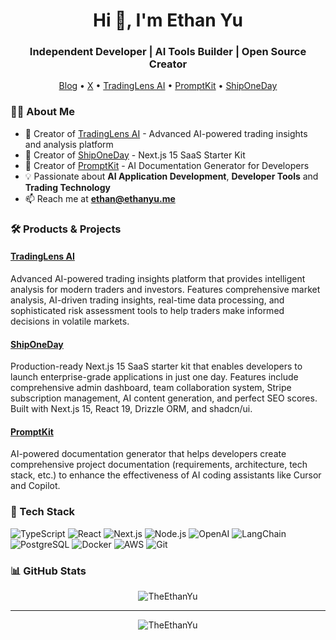 <h1 align="center">Hi 👋, I'm Ethan Yu</h1>
<h3 align="center">Independent Developer | AI Tools Builder | Open Source Creator</h3>

<p align="center">
  <a href="https://www.ethanyu.me">Blog</a> •
  <a href="https://x.com/TheEthanYu">X</a> •
  <a href="https://www.tradinglens.ai">TradingLens AI</a> •
  <a href="https://www.promptkit.tools">PromptKit</a> •
  <a href="https://www.shipone.day">ShipOneDay</a>
</p>

### 👨‍💻 About Me

- 🤖 Creator of [TradingLens AI](https://www.tradinglens.ai) - Advanced AI-powered trading insights and analysis platform
- 🚀 Creator of [ShipOneDay](https://www.shipone.day) - Next.js 15 SaaS Starter Kit
- 📝 Creator of [PromptKit](https://www.promptkit.tools) - AI Documentation Generator for Developers
- 💡 Passionate about **AI Application Development**, **Developer Tools** and **Trading Technology**
- 📫 Reach me at **ethan@ethanyu.me**

### 🛠️ Products & Projects

#### [TradingLens AI](https://www.tradinglens.ai)

Advanced AI-powered trading insights platform that provides intelligent analysis for modern traders and investors. Features comprehensive market analysis, AI-driven trading insights, real-time data processing, and sophisticated risk assessment tools to help traders make informed decisions in volatile markets.

#### [ShipOneDay](https://www.shipone.day)

Production-ready Next.js 15 SaaS starter kit that enables developers to launch enterprise-grade applications in just one day. Features include comprehensive admin dashboard, team collaboration system, Stripe subscription management, AI content generation, and perfect SEO scores. Built with Next.js 15, React 19, Drizzle ORM, and shadcn/ui.

#### [PromptKit](https://www.promptkit.tools)

AI-powered documentation generator that helps developers create comprehensive project documentation (requirements, architecture, tech stack, etc.) to enhance the effectiveness of AI coding assistants like Cursor and Copilot.

### 🔧 Tech Stack

![TypeScript](https://img.shields.io/badge/-TypeScript-007ACC?style=flat-square&logo=typescript&logoColor=white) ![React](https://img.shields.io/badge/-React-45b8d8?style=flat-square&logo=react&logoColor=white) ![Next.js](https://img.shields.io/badge/-Next.js-000000?style=flat-square&logo=next.js&logoColor=white) ![Node.js](https://img.shields.io/badge/-Node.js-43853d?style=flat-square&logo=node.js&logoColor=white) ![OpenAI](https://img.shields.io/badge/-OpenAI-412991?style=flat-square&logo=openai&logoColor=white) ![LangChain](https://img.shields.io/badge/-LangChain-3178C6?style=flat-square&logo=chainlink&logoColor=white) ![PostgreSQL](https://img.shields.io/badge/-PostgreSQL-336791?style=flat-square&logo=postgresql&logoColor=white) ![Docker](https://img.shields.io/badge/-Docker-2496ED?style=flat-square&logo=docker&logoColor=white) ![AWS](https://img.shields.io/badge/-AWS-232F3E?style=flat-square&logo=amazon-aws&logoColor=white) ![Git](https://img.shields.io/badge/-Git-F05032?style=flat-square&logo=git&logoColor=white)

### 📊 GitHub Stats

<p align="center">
  <img src="https://github-readme-stats.vercel.app/api?username=TheEthanYu&show_icons=true&theme=radical" alt="TheEthanYu" />
</p>

---

<p align="center">
  <img src="https://komarev.com/ghpvc/?username=TheEthanYu&label=Profile%20views&color=0e75b6&style=flat" alt="TheEthanYu" />
</p>
